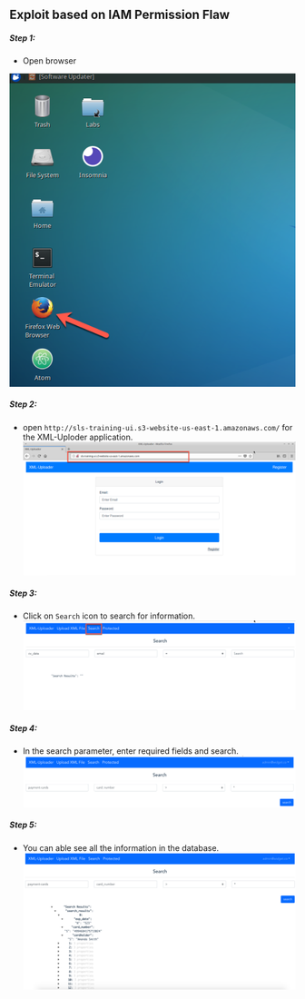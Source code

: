 ## Exploit based on IAM Permission Flaw

##### Step 1:
* Open browser

![](img/open-browser.png)


##### Step 2:
* open `http://sls-training-ui.s3-website-us-east-1.amazonaws.com/` for the XML-Uploder application.
![](img/login-page.png)

##### Step 3:
* Click on `Search` icon to search for information.
![](img/search-icon.png)

##### Step 4:
* In the search parameter, enter required fields and search.
![](img/search-default-view.png)

##### Step 5:
* You can able see all the information in the database.
![](img/search-values.png)
